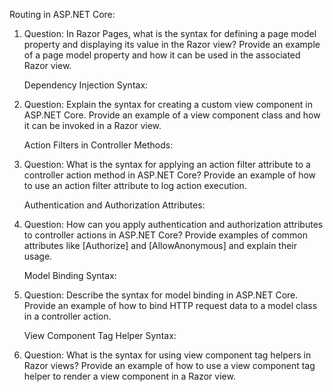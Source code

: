Routing in ASP.NET Core:

1. Question: In Razor Pages, what is the syntax for defining a page model property and displaying its value in the Razor view? Provide an example of a page model property and how it can be used in the associated Razor view.

   Dependency Injection Syntax:

2. Question: Explain the syntax for creating a custom view component in ASP.NET Core. Provide an example of a view component class and how it can be invoked in a Razor view.

   Action Filters in Controller Methods:

3. Question: What is the syntax for applying an action filter attribute to a controller action method in ASP.NET Core? Provide an example of how to use an action filter attribute to log action execution.

   Authentication and Authorization Attributes:

4. Question: How can you apply authentication and authorization attributes to controller actions in ASP.NET Core? Provide examples of common attributes like [Authorize] and [AllowAnonymous] and explain their usage.

   Model Binding Syntax:

5. Question: Describe the syntax for model binding in ASP.NET Core. Provide an example of how to bind HTTP request data to a model class in a controller action.

   View Component Tag Helper Syntax:

6. Question: What is the syntax for using view component tag helpers in Razor views? Provide an example of how to use a view component tag helper to render a view component in a Razor view.
